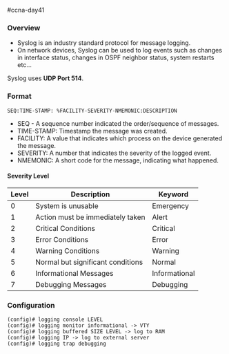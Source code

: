 #ccna-day41

### Overview
- Syslog is an industry standard protocol for message logging.
- On network devices, Syslog can be used to log events such as changes in interface status, changes in OSPF neighbor status, system restarts etc...

Syslog uses **UDP Port 514**.
### Format
`SEQ:TIME-STAMP: %FACILITY-SEVERITY-NMEMONIC:DESCRIPTION`
- SEQ - A sequence number indicated the order/sequence of messages.
- TIME-STAMP: Timestamp the message was created.
- FACILITY: A value that indicates which process on the device generated the message.
- SEVERITY: A number that indicates the severity of the logged event.
- NMEMONIC: A short code for the message, indicating what happened.
#### Severity Level

| Level | Description                       | Keyword       |
| ----- | --------------------------------- | ------------- |
| 0     | System is unusable                | Emergency     |
| 1     | Action must be immediately taken  | Alert         |
| 2     | Critical Conditions               | Critical      |
| 3     | Error Conditions                  | Error         |
| 4     | Warning Conditions                | Warning       |
| 5     | Normal but significant conditions | Normal        |
| 6     | Informational Messages            | Informational |
| 7     | Debugging Messages                | Debugging     |

### Configuration
```ios
(config)# logging console LEVEL
(config)# logging monitor informational -> VTY
(config)# logging buffered SIZE LEVEL -> log to RAM
(config)# logging IP -> log to external server
(config)# logging trap debugging
```


